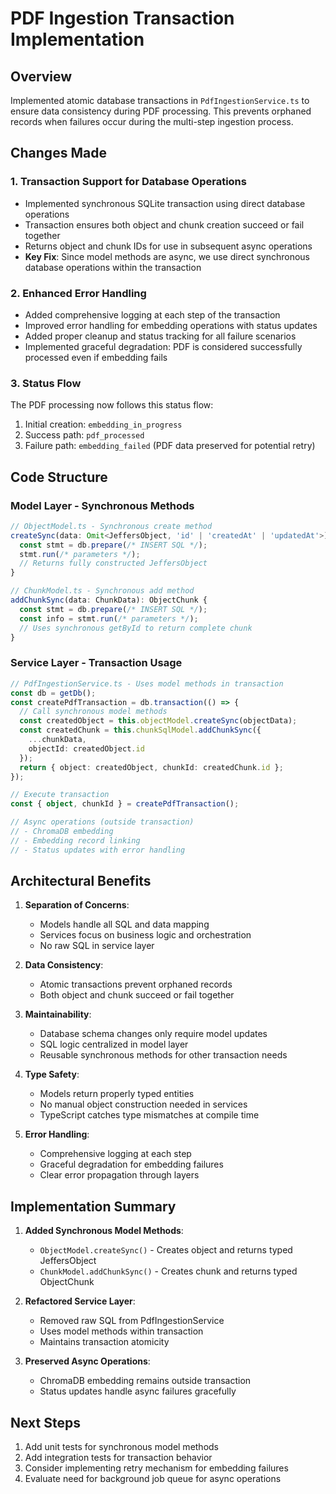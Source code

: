 # PDF Ingestion Transaction Implementation

## Overview
Implemented atomic database transactions in `PdfIngestionService.ts` to ensure data consistency during PDF processing. This prevents orphaned records when failures occur during the multi-step ingestion process.

## Changes Made

### 1. Transaction Support for Database Operations
- Implemented synchronous SQLite transaction using direct database operations
- Transaction ensures both object and chunk creation succeed or fail together
- Returns object and chunk IDs for use in subsequent async operations
- **Key Fix**: Since model methods are async, we use direct synchronous database operations within the transaction

### 2. Enhanced Error Handling
- Added comprehensive logging at each step of the transaction
- Improved error handling for embedding operations with status updates
- Added proper cleanup and status tracking for all failure scenarios
- Implemented graceful degradation: PDF is considered successfully processed even if embedding fails

### 3. Status Flow
The PDF processing now follows this status flow:
1. Initial creation: `embedding_in_progress`
2. Success path: `pdf_processed`
3. Failure path: `embedding_failed` (PDF data preserved for potential retry)

## Code Structure

### Model Layer - Synchronous Methods

```typescript
// ObjectModel.ts - Synchronous create method
createSync(data: Omit<JeffersObject, 'id' | 'createdAt' | 'updatedAt'>): JeffersObject {
  const stmt = db.prepare(/* INSERT SQL */);
  stmt.run(/* parameters */);
  // Returns fully constructed JeffersObject
}

// ChunkModel.ts - Synchronous add method  
addChunkSync(data: ChunkData): ObjectChunk {
  const stmt = db.prepare(/* INSERT SQL */);
  const info = stmt.run(/* parameters */);
  // Uses synchronous getById to return complete chunk
}
```

### Service Layer - Transaction Usage

```typescript
// PdfIngestionService.ts - Uses model methods in transaction
const db = getDb();
const createPdfTransaction = db.transaction(() => {
  // Call synchronous model methods
  const createdObject = this.objectModel.createSync(objectData);
  const createdChunk = this.chunkSqlModel.addChunkSync({
    ...chunkData,
    objectId: createdObject.id
  });
  return { object: createdObject, chunkId: createdChunk.id };
});

// Execute transaction
const { object, chunkId } = createPdfTransaction();

// Async operations (outside transaction)
// - ChromaDB embedding
// - Embedding record linking
// - Status updates with error handling
```

## Architectural Benefits

1. **Separation of Concerns**: 
   - Models handle all SQL and data mapping
   - Services focus on business logic and orchestration
   - No raw SQL in service layer

2. **Data Consistency**: 
   - Atomic transactions prevent orphaned records
   - Both object and chunk succeed or fail together

3. **Maintainability**:
   - Database schema changes only require model updates
   - SQL logic centralized in model layer
   - Reusable synchronous methods for other transaction needs

4. **Type Safety**:
   - Models return properly typed entities
   - No manual object construction needed in services
   - TypeScript catches type mismatches at compile time

5. **Error Handling**:
   - Comprehensive logging at each step
   - Graceful degradation for embedding failures
   - Clear error propagation through layers

## Implementation Summary

1. **Added Synchronous Model Methods**:
   - `ObjectModel.createSync()` - Creates object and returns typed JeffersObject
   - `ChunkModel.addChunkSync()` - Creates chunk and returns typed ObjectChunk

2. **Refactored Service Layer**:
   - Removed raw SQL from PdfIngestionService
   - Uses model methods within transaction
   - Maintains transaction atomicity

3. **Preserved Async Operations**:
   - ChromaDB embedding remains outside transaction
   - Status updates handle async failures gracefully

## Next Steps
1. Add unit tests for synchronous model methods
2. Add integration tests for transaction behavior
3. Consider implementing retry mechanism for embedding failures
4. Evaluate need for background job queue for async operations